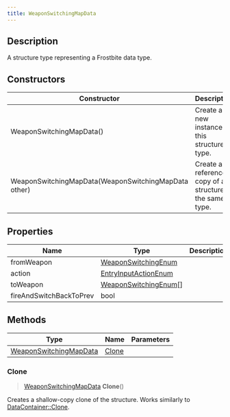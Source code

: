 ```yaml
---
title: WeaponSwitchingMapData
---
```

## Description

A structure type representing a Frostbite data type.

## Constructors

| Constructor                                          | Description                                              |
| ---------------------------------------------------- | -------------------------------------------------------- |
| WeaponSwitchingMapData()                             | Create a new instance of this structure type.            |
| WeaponSwitchingMapData(WeaponSwitchingMapData other) | Create a reference copy of a structure of the same type. |

## Properties

| Name                    | Type                                           | Description |
| ----------------------- | ---------------------------------------------- | ----------- |
| fromWeapon              | [WeaponSwitchingEnum](WeaponSwitchingEnum)     |             |
| action                  | [EntryInputActionEnum](EntryInputActionEnum)   |             |
| toWeapon                | [WeaponSwitchingEnum](WeaponSwitchingEnum)\[\] |             |
| fireAndSwitchBackToPrev | bool                                           |             |

## Methods

| Type                                             | Name            | Parameters |
| ------------------------------------------------ | --------------- | ---------- |
| [WeaponSwitchingMapData](WeaponSwitchingMapData) | [Clone](#clone) |            |

### Clone

> [WeaponSwitchingMapData](WeaponSwitchingMapData) **Clone**()

Creates a shallow-copy clone of the structure. Works similarly to [DataContainer::Clone](/vext/ref/shared/class/datacontainer#clone).
